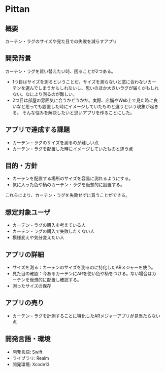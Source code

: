 # Pittan

## 概要
カーテン・ラグのサイズや見た目での失敗を減らすアプリ

## 開発背景
カーテン・ラグを買い替えたい時、困ることが2つある。
- 1つ目はサイズを測るということだ。サイズを測らないと窓に合わないカーテンを選んでしまうかもしれないし、思いのほか大きいラグが届くかもしれない。なにより測るのが難しい。
- 2つ目は部屋の雰囲気に合うかどうかだ。実際、店舗やWeb上で見た時に良いなと思っても設置した時にイメージしていたものと違うという現象が起きる。  そんな悩みを解決したいと思いアプリを作ることにした。

## アプリで達成する課題
- カーテン・ラグのサイズを測るのが難しい点
- カーテン・ラグを配置した時にイメージしていたものと違う点

## 目的・方針
- カーテンを配置する場所のサイズを容易に測れるようにする。
- 気に入った色や柄のカーテン・ラグを仮想的に設置する。

これらにより、カーテン・ラグを失敗せずに買うことができる。

## 想定対象ユーザ
- カーテン・ラグの購入を考えている人
- カーテン・ラグの購入で失敗したくない人
- 模様変えや気分変えたい人

## アプリの詳細
- サイズを測る：カーテンのサイズを測るのに特化したARメジャーを使う。
- 見た目の確認：今あるカーテンにARを使い色や柄をつける。ない場合はカーテンを仮想的に配置し確認する。
- 測ったサイズの保存

## アプリの売り
- カーテン・ラグを計測することに特化したARメジャーアプリが見当たらない点

## 開発言語・環境
- 開発言語: Swift
- ライブラリ: Realm
- 開発環境: Xcode13
